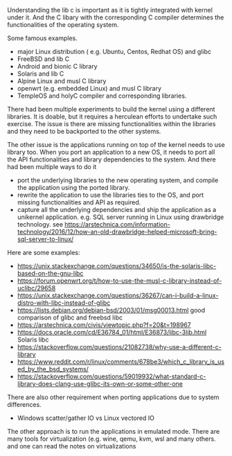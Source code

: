 Understanding the lib c is important as it is tightly integrated with kernel under it. And the C libary with the corresponding C compiler determines the functionalities of the operating system.

Some famous examples.

* major Linux distribution ( e.g. Ubuntu, Centos, Redhat OS) and glibc
* FreeBSD and lib C
* Android and bionic C library
* Solaris and lib C
* Alpine Linux and musl C library
* openwrt (e.g. embedded Linux) and musl C library
* TempleOS and holyC compiler and corresponding libraries.


There had been multiple experiments to build the kernel using a different libraries.  It is doable, but it requires a herculean efforts to undertake such exercise.  The issue is there are missing functionalities within the libraries and they need to be backported to the other systems.

The other issue is the applications running on top of the kernel needs to use library too. When you port an application to a new OS, it needs to port all the API functionalities and library dependencies to the system. And there had been multiple ways to do it

* port the underlying libraries to the new operating system, and compile the application using the ported library.
* rewrite the application to use the libraries ties to the OS, and port  missing functionalities and API as required.
* capture all the underlying dependencies and ship the application as a unikernel application. e.g. SQL server running in Linux using drawbridge technology. see https://arstechnica.com/information-technology/2016/12/how-an-old-drawbridge-helped-microsoft-bring-sql-server-to-linux/

Here are some examples:

* https://unix.stackexchange.com/questions/34650/is-the-solaris-libc-based-on-the-gnu-libc
* https://forum.openwrt.org/t/how-to-use-the-musl-c-library-instead-of-uclibc/29658
* https://unix.stackexchange.com/questions/36267/can-i-build-a-linux-distro-with-libc-instead-of-glibc
* https://lists.debian.org/debian-bsd/2003/01/msg00013.html  good comparison of glibc and freebsd libc
* https://arstechnica.com/civis/viewtopic.php?f=20&t=198967
* https://docs.oracle.com/cd/E36784_01/html/E36873/libc-3lib.html Solaris libc
* https://stackoverflow.com/questions/21082738/why-use-a-different-c-library
* https://www.reddit.com/r/linux/comments/678be3/which_c_library_is_used_by_the_bsd_systems/
* https://stackoverflow.com/questions/59019932/what-standard-c-library-does-clang-use-glibc-its-own-or-some-other-one

There are also other requirement when porting applications due to system differences.
* Windows scatter/gather IO vs Linux vectored IO


The other approach is to run the applications in emulated mode. There are many tools for virtualization (e.g. wine, qemu, kvm, wsl and many others.  and one can read the notes on virtualizations

